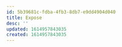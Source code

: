 ```yaml
---
id: 5b39681c-fdba-4fb3-8db7-e9dd4904d040
title: Expose
desc: ''
updated: 1614957843035
created: 1614957843035
---
```


